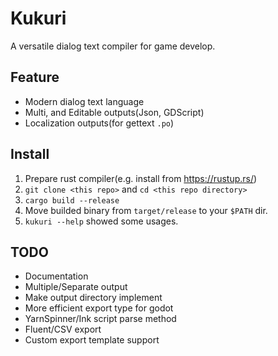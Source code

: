 Kukuri
======

A versatile dialog text compiler for game develop.

## Feature

* Modern dialog text language
* Multi, and Editable outputs(Json, GDScript)
* Localization outputs(for gettext `.po`)

## Install

1. Prepare rust compiler(e.g. install from https://rustup.rs/) 
2. `git clone <this repo>` and `cd <this repo directory>`
3. `cargo build --release`
4. Move builded binary from `target/release` to your `$PATH` dir. 
5. `kukuri --help` showed some usages.

## TODO

* Documentation
* Multiple/Separate output
* Make output directory implement
* More efficient export type for godot
* YarnSpinner/Ink script parse method
* Fluent/CSV export
* Custom export template support
